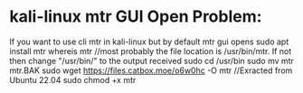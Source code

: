 # kali-linux mtr GUI Open Problem:	
If you want to use cli mtr in kali-linux but by default mtr gui opens
	sudo apt install mtr
	whereis mtr		//most probably the file location is /usr/bin/mtr. If not then change "/usr/bin/" to the output received
	sudo cd /usr/bin
	sudo mv mtr mtr.BAK
	sudo wget https://files.catbox.moe/o6w0hc -O mtr		//Exracted from Ubuntu 22.04
	sudo chmod +x mtr
